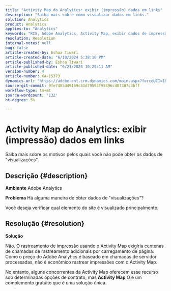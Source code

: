 ```yaml
---
title: "Activity Map do Analytics: exibir (impressão) dados em links"
description: "Saiba mais sobre como visualizar dados em links."
solution: Analytics
product: Analytics
applies-to: "Analytics"
keywords: "KCS, Adobe Analytics, Activity Map, exibir dados de impressão, links, exibições"
resolution: Resolution
internal-notes: null
bug: false
article-created-by: Eshaa Tiwari
article-created-date: "6/10/2024 5:38:10 PM"
article-published-by: Eshaa Tiwari
article-published-date: "6/21/2024 10:29:11 AM"
version-number: 4
article-number: KA-15373
dynamics-url: "https://adobe-ent.crm.dynamics.com/main.aspx?forceUCI=1&pagetype=entityrecord&etn=knowledgearticle&id=6594aa2e-5027-ef11-840a-00224803cdc1"
source-git-commit: 9fe7485d49169c81d79593f95496c407387c3bff
workflow-type: tm+mt
source-wordcount: '132'
ht-degree: 5%

---
```


# Activity Map do Analytics: exibir (impressão) dados em links


Saiba mais sobre os motivos pelos quais você não pode obter os dados de &quot;visualizações&quot;.

## Descrição {#description}


<b>Ambiente</b>
Adobe Analytics

<b>Problema</b>
Há alguma maneira de obter dados de &quot;visualizações&quot;?

Você deseja verificar qual elemento do site é visualizado principalmente.


## Resolução {#resolution}


<b>Solução</b>

Não. O rastreamento de impressão usando o Activity Map exigiria centenas de chamadas de rastreamento adicionais por carregamento de página. Como o preço do Adobe Analytics é baseado em chamadas de servidor processadas, não é econômico rastrear impressões com o Activity Map.

No entanto, alguns concorrentes da Activity Map oferecem esse recurso sob determinadas opções de contrato, mas <b>Activity Map</b> O é um complemento gratuito que é uma solução única.
